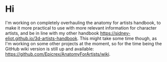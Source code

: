# Hi
I'm working on completely overhauling the anatomy for artists handbook, to make it more practical to use with more relevant information for character artists, and be in line with my other handbook https://sidney-eliot.github.io/3d-artists-handbook. This might take some time though, as I'm working on some other projects at the moment, so for the time being the GitHub wiki version is still up and available: https://github.com/Epicrex/AnatomyForArtists/wiki.
